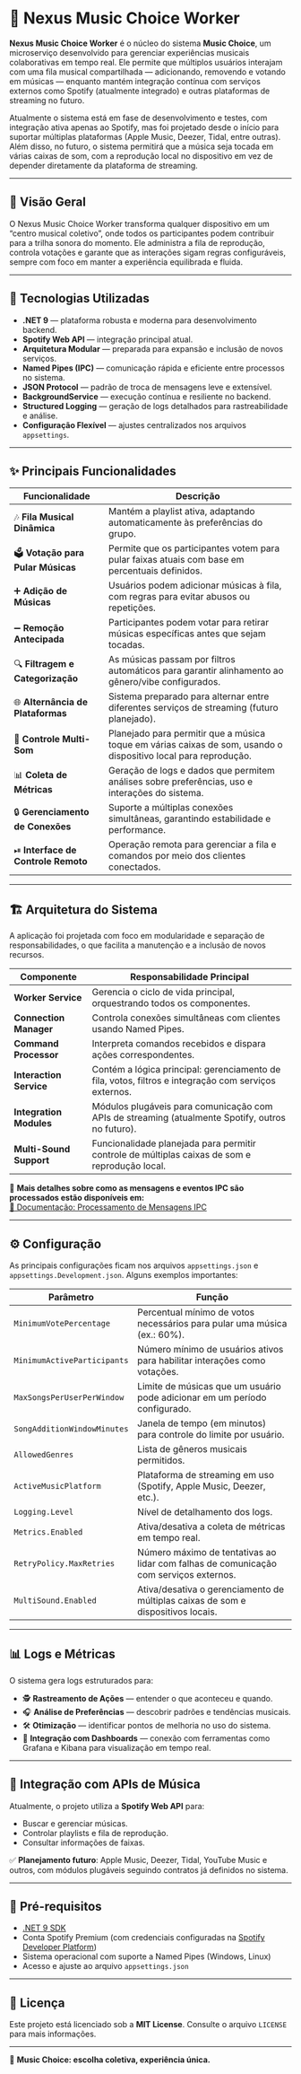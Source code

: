 # 🎵 Nexus Music Choice Worker

**Nexus Music Choice Worker** é o núcleo do sistema **Music Choice**, um microserviço desenvolvido para gerenciar experiências musicais colaborativas em tempo real. Ele permite que múltiplos usuários interajam com uma fila musical compartilhada — adicionando, removendo e votando em músicas — enquanto mantém integração contínua com serviços externos como Spotify (atualmente integrado) e outras plataformas de streaming no futuro.

Atualmente o sistema está em fase de desenvolvimento e testes, com integração ativa apenas ao Spotify, mas foi projetado desde o início para suportar múltiplas plataformas (Apple Music, Deezer, Tidal, entre outras). Além disso, no futuro, o sistema permitirá que a música seja tocada em várias caixas de som, com a reprodução local no dispositivo em vez de depender diretamente da plataforma de streaming.

---

## 🚀 Visão Geral

O Nexus Music Choice Worker transforma qualquer dispositivo em um “centro musical coletivo”, onde todos os participantes podem contribuir para a trilha sonora do momento. Ele administra a fila de reprodução, controla votações e garante que as interações sigam regras configuráveis, sempre com foco em manter a experiência equilibrada e fluida.

---

## 🔧 Tecnologias Utilizadas

- **.NET 9** — plataforma robusta e moderna para desenvolvimento backend.
- **Spotify Web API** — integração principal atual.
- **Arquitetura Modular** — preparada para expansão e inclusão de novos serviços.
- **Named Pipes (IPC)** — comunicação rápida e eficiente entre processos no sistema.
- **JSON Protocol** — padrão de troca de mensagens leve e extensível.
- **BackgroundService** — execução contínua e resiliente no backend.
- **Structured Logging** — geração de logs detalhados para rastreabilidade e análise.
- **Configuração Flexível** — ajustes centralizados nos arquivos `appsettings`.

---

## ✨ Principais Funcionalidades

| Funcionalidade                    | Descrição                                                                                     |
|-----------------------------------|------------------------------------------------------------------------------------------------|
| 🎶 **Fila Musical Dinâmica**      | Mantém a playlist ativa, adaptando automaticamente às preferências do grupo.                   |
| 🗳 **Votação para Pular Músicas** | Permite que os participantes votem para pular faixas atuais com base em percentuais definidos. |
| ➕ **Adição de Músicas**          | Usuários podem adicionar músicas à fila, com regras para evitar abusos ou repetições.          |
| ➖ **Remoção Antecipada**         | Participantes podem votar para retirar músicas específicas antes que sejam tocadas.            |
| 🔍 **Filtragem e Categorização** | As músicas passam por filtros automáticos para garantir alinhamento ao gênero/vibe configurados. |
| 🌐 **Alternância de Plataformas**| Sistema preparado para alternar entre diferentes serviços de streaming (futuro planejado).      |
| 📡 **Controle Multi-Som**        | Planejado para permitir que a música toque em várias caixas de som, usando o dispositivo local para reprodução. |
| 📊 **Coleta de Métricas**        | Geração de logs e dados que permitem análises sobre preferências, uso e interações do sistema. |
| 🔒 **Gerenciamento de Conexões** | Suporte a múltiplas conexões simultâneas, garantindo estabilidade e performance.               |
| ⏯ **Interface de Controle Remoto** | Operação remota para gerenciar a fila e comandos por meio dos clientes conectados.            |

---

## 🏗️ Arquitetura do Sistema

A aplicação foi projetada com foco em modularidade e separação de responsabilidades, o que facilita a manutenção e a inclusão de novos recursos.

| Componente                 | Responsabilidade Principal                                                                          |
|----------------------------|-----------------------------------------------------------------------------------------------------|
| **Worker Service**         | Gerencia o ciclo de vida principal, orquestrando todos os componentes.                             |
| **Connection Manager**     | Controla conexões simultâneas com clientes usando Named Pipes.                                      |
| **Command Processor**      | Interpreta comandos recebidos e dispara ações correspondentes.                                      |
| **Interaction Service**    | Contém a lógica principal: gerenciamento de fila, votos, filtros e integração com serviços externos. |
| **Integration Modules**    | Módulos plugáveis para comunicação com APIs de streaming (atualmente Spotify, outros no futuro).    |
| **Multi-Sound Support**    | Funcionalidade planejada para permitir controle de múltiplas caixas de som e reprodução local.     |

📎 **Mais detalhes sobre como as mensagens e eventos IPC são processados estão disponíveis em:**  
[📄 Documentação: Processamento de Mensagens IPC](./Documentation/IPC_CONNECTION.MD)

---

## ⚙️ Configuração

As principais configurações ficam nos arquivos `appsettings.json` e `appsettings.Development.json`. Alguns exemplos importantes:

| Parâmetro                            | Função                                                                                          |
|--------------------------------------|------------------------------------------------------------------------------------------------|
| `MinimumVotePercentage`              | Percentual mínimo de votos necessários para pular uma música (ex.: 60%).                        |
| `MinimumActiveParticipants`          | Número mínimo de usuários ativos para habilitar interações como votações.                      |
| `MaxSongsPerUserPerWindow`           | Limite de músicas que um usuário pode adicionar em um período configurado.                     |
| `SongAdditionWindowMinutes`          | Janela de tempo (em minutos) para controle do limite por usuário.                              |
| `AllowedGenres`                      | Lista de gêneros musicais permitidos.                                                         |
| `ActiveMusicPlatform`                | Plataforma de streaming em uso (Spotify, Apple Music, Deezer, etc.).                           |
| `Logging.Level`                      | Nível de detalhamento dos logs.                                                                |
| `Metrics.Enabled`                    | Ativa/desativa a coleta de métricas em tempo real.                                             |
| `RetryPolicy.MaxRetries`             | Número máximo de tentativas ao lidar com falhas de comunicação com serviços externos.          |
| `MultiSound.Enabled`                 | Ativa/desativa o gerenciamento de múltiplas caixas de som e dispositivos locais.               |

---

## 📊 Logs e Métricas

O sistema gera logs estruturados para:

- 🕵️ **Rastreamento de Ações** — entender o que aconteceu e quando.
- 🎧 **Análise de Preferências** — descobrir padrões e tendências musicais.
- 🛠 **Otimização** — identificar pontos de melhoria no uso do sistema.
- 📡 **Integração com Dashboards** — conexão com ferramentas como Grafana e Kibana para visualização em tempo real.

---

## 🔗 Integração com APIs de Música

Atualmente, o projeto utiliza a **Spotify Web API** para:

- Buscar e gerenciar músicas.
- Controlar playlists e fila de reprodução.
- Consultar informações de faixas.

✅ **Planejamento futuro**: Apple Music, Deezer, Tidal, YouTube Music e outros, com módulos plugáveis seguindo contratos já definidos no sistema.

---

## 🚀 Pré-requisitos

- [.NET 9 SDK](https://dotnet.microsoft.com/)
- Conta Spotify Premium (com credenciais configuradas na [Spotify Developer Platform](https://developer.spotify.com/))
- Sistema operacional com suporte a Named Pipes (Windows, Linux)
- Acesso e ajuste ao arquivo `appsettings.json`

---

## 📜 Licença

Este projeto está licenciado sob a **MIT License**. Consulte o arquivo `LICENSE` para mais informações.

---

🚀 **Music Choice: escolha coletiva, experiência única.**
